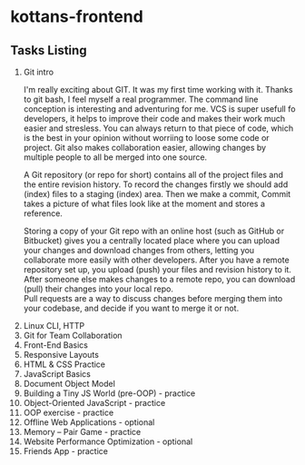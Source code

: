 # kottans-frontend
<html>
<body>
  <h2>Tasks Listing</h2>
   <ol>
      <li>Git intro</li>
  <p>
  I'm really exciting about GIT. It was my first time working with it.
Thanks to git bash, I feel myself a real programmer.
The command line conception is interesting and adventuring for me. 
   VCS is super usefull fo developers, it helps to improve their code 
and makes their work much easier and stresless. You can always return
to that piece of code, which is the best in your opinion without 
worriing to loose some code or project. Git also makes collaboration
easier, allowing changes by multiple people to all be merged into one source. <br>
 
A Git repository (or repo for short) contains all of the project files and the entire revision history.
To record the changes firstly we should add (index) files to a staging (index) area. Then we make a commit,
Commit takes a picture of what files look like at the moment and stores a reference.<br>

Storing a copy of your Git repo with an online host (such as GitHub or Bitbucket) gives you a centrally located place where you can upload your changes and download changes from others, letting you collaborate more easily with other developers. After you have a remote repository set up, you upload (push) your files and revision history to it. After someone else makes changes to a remote repo, you can download (pull) their changes into your local repo.<br>
Pull requests are a way to discuss changes before merging them into your codebase, and decide if you want to merge it or not.
  </p>
      <li>Linux CLI, HTTP</li>
      <li>Git for Team Collaboration</li>
      <li>Front-End Basics</li>
      <li>Responsive Layouts</li>
      <li>HTML & CSS Practice</li>
      <li>JavaScript Basics</li>
      <li>Document Object Model</li>
      <li>Building a Tiny JS World (pre-OOP) - practice</li>
      <li>Object-Oriented JavaScript - practice</li>
      <li>OOP exercise - practice</li>
      <li>Offline Web Applications - optional</li>
      <li>Memory – Pair Game - practice</li>
      <li>Website Performance Optimization - optional</li>
      <li>Friends App - practice</li> 
    </ol>
    </div>

</body>
</html>
